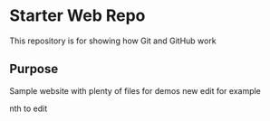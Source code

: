 # Starter Web Repo

This repository is for showing how Git and GitHub work

## Purpose

Sample website with plenty of files for demos
new edit for example 

nth to edit
